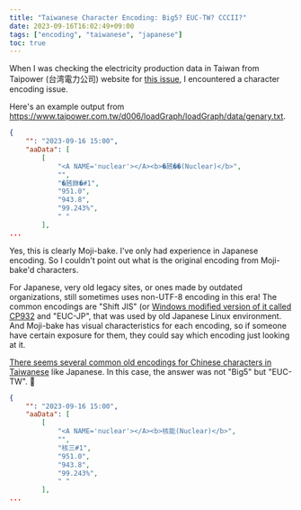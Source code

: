 ```yaml
---
title: "Taiwanese Character Encoding: Big5? EUC-TW? CCCII?"
date: 2023-09-16T16:02:49+09:00
tags: ["encoding", "taiwanese", "japanese"]
toc: true
---
```


When I was checking the electricity production data in Taiwan from Taipower (台湾電力公司) website for [this issue](https://github.com/electricitymaps/electricitymaps-contrib/issues/5903), I encountered a character encoding issue.

<!--more-->

Here's an example output from https://www.taipower.com.tw/d006/loadGraph/loadGraph/data/genary.txt.

```json
{
    "": "2023-09-16 15:00",
    "aaData": [
        [
            "<A NAME='nuclear'></A><b>�瓲��(Nuclear)</b>",
            "",
            "�瓲銝�#1",
            "951.0",
            "943.8",
            "99.243%",
            " "
        ],
...
```

Yes, this is clearly Moji-bake. I've only had experience in Japanese encoding. So I couldn't point out what is the original encoding from Moji-bake'd characters.

For Japanese, very old legacy sites, or ones made by outdated organizations, still sometimes uses non-UTF-8 encoding in this era! The common encodings are "Shift JIS" (or [Windows modified version of it called CP932](https://en.wikipedia.org/wiki/Code_page_932_(Microsoft_Windows)) and "EUC-JP", that was used by old Japanese Linux environment. And Moji-bake has visual characteristics for each encoding, so if someone have certain exposure for them, they could say which encoding just looking at it.

[There seems several common old encodings for Chinese characters in Taiwanese](https://docs.mojolicious.org/Encode/TW) like Japanese. In this case, the answer was not "Big5" but "EUC-TW". 🎉

```json
{
    "": "2023-09-16 15:00",
    "aaData": [
        [
            "<A NAME='nuclear'></A><b>核能(Nuclear)</b>",
            "",
            "核三#1",
            "951.0",
            "943.8",
            "99.243%",
            " "
        ],
...
```
